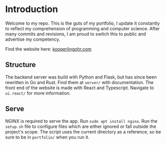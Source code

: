 # Introduction
Welcome to my repo. This is the guts of my portfolio, I update it constantly to reflect my comprehension of programming and computer science. After many commits and revisions, I am proud to switch this to public and advertise my competency.

Find the website here: [kooperlingohr.com](https://kooperlingohr.com)


## Structure 
The backend server was build with Python and Flask, but has since been rewritten in Go and Rust. Find them at `server/` with documentation.
The front end of the website is made with React and Typescript. Navigate to `ui.react/` for more information.


## Serve
NGINX is required to serve the app. Run `sudo apt install nginx`.
Run the `setup.sh` file to configure files which are either ignored or fall outside the project's scope. The script uses the current directory as a reference, so be sure to be in `portfolio/` when you run it.
